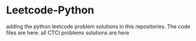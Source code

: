 # Leetcode-Python
adding the python leetcode problem solutions in this repositories. 
The code files are here.
all CTCI problems solutions are here




























































































































































































































































































































































































































































































































































































































































































































































































































































































































































































































































































































































































































































































































